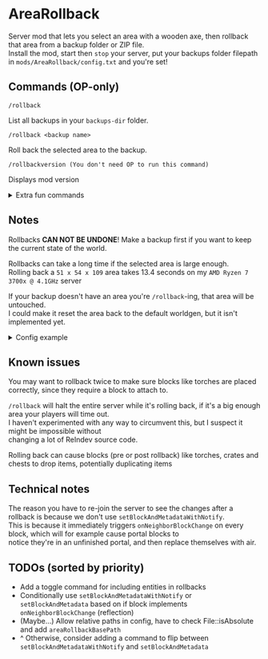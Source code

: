 # AreaRollback
Server mod that lets you select an area with a wooden axe, then rollback that area from a backup folder or ZIP file. \
Install the mod, start then `stop` your server, put your backups folder filepath in `mods/AreaRollback/config.txt` and you're set! 

## Commands (OP-only)
```
/rollback
```
List all backups in your `backups-dir` folder.

```
/rollback <backup name>
```
Roll back the selected area to the backup.

```
/rollbackversion (You don't need OP to run this command)
```
Displays mod version

<details>
<summary>Extra fun commands</summary>

```
/rollbackflipdimension
```
All subsequent rollbacks will copy from the opposite dimension.

```
/rollbackfromself
```
Rollback by copying from the servers own region files. \
Only useful for flipping the dimension of an area locally for fun

</details>

## Notes
Rollbacks **CAN NOT BE UNDONE**! Make a backup first if you want to keep the current state of the world.

Rollbacks can take a long time if the selected area is large enough. \
Rolling back a `51 x 54 x 109` area takes 13.4 seconds on my `AMD Ryzen 7 3700x @ 4.1GHz` server

If your backup doesn't have an area you're `/rollback`-ing, that area will be untouched. \
I could make it reset the area back to the default worldgen, but it isn't implemented yet.

<details>
<summary>Config example</summary>

This is what the default empty `mods/AreaRollback/config.txt` looks like:
```
# Default empty config file generated by AreaRollbackServer

# REQUIRED! The folder containing all your backups as folders and/or .zip files
backups-dir=

# Only change this if you're really low on disk space and have another drive
# Since it is a temporary folder, it will be deleted after using /rollback, so don't be alarmed if it's suddenly missing
# When left empty or missing, the default is mods/AreaRollback/tmp-dont-delete
temporary-dir=
```
You only need to set the `backups-dir`. \
It has to be an absolute path:
```
# This works
backups-dir = /home/user/reindev-server/folder

# But these don't
backups-dir = ./folder
backups-dir = ~/folder
```
</details>

## Known issues
You may want to rollback twice to make sure blocks like torches are placed correctly, since they require a block to attach to.

`/rollback` will halt the entire server while it's rolling back, if it's a big enough area your players will time out. \
I haven't experimented with any way to circumvent this, but I suspect it might be impossible without \
changing a lot of ReIndev source code.

Rolling back can cause blocks (pre or post rollback) like torches, crates and chests to drop items, potentially duplicating items

## Technical notes
The reason you have to re-join the server to see the changes after a rollback is because we don't use `setBlockAndMetadataWithNotify`. \
This is because it immediately triggers `onNeighborBlockChange` on every block, which will for example cause portal blocks to \
notice they're in an unfinished portal, and then replace themselves with air.

## TODOs (sorted by priority)
- Add a toggle command for including entities in rollbacks
- Conditionally use `setBlockAndMetadataWithNotify` or `setBlockAndMetadata` based on if block implements `onNeighborBlockChange` (reflection)
- (Maybe...) Allow relative paths in config, have to check File::isAbsolute and add `areaRollbackBasePath`
- ^ Otherwise, consider adding a command to flip between `setBlockAndMetadataWithNotify` and `setBlockAndMetadata`